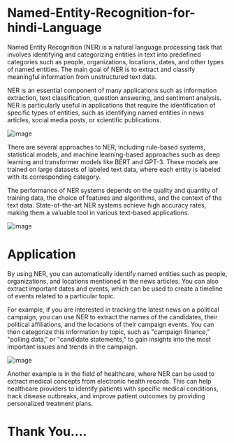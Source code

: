 # Named-Entity-Recognition-for-hindi-Language

Named Entity Recognition (NER) is a natural language processing task that involves identifying and categorizing entities in text into predefined categories such as people, organizations, locations, dates, and other types of named entities. The main goal of NER is to extract and classify meaningful information from unstructured text data.

NER is an essential component of many applications such as information extraction, text classification, question answering, and sentiment analysis. NER is particularly useful in applications that require the identification of specific types of entities, such as identifying named entities in news articles, social media posts, or scientific publications.

![image](https://user-images.githubusercontent.com/72542171/236375238-728c9e31-ee2b-4292-a58b-ebaf9535ce1e.png)


There are several approaches to NER, including rule-based systems, statistical models, and machine learning-based approaches such as deep learning and transformer models like BERT and GPT-3. These models are trained on large datasets of labeled text data, where each entity is labeled with its corresponding category.

The performance of NER systems depends on the quality and quantity of training data, the choice of features and algorithms, and the context of the text data. State-of-the-art NER systems achieve high accuracy rates, making them a valuable tool in various text-based applications.

![image](https://user-images.githubusercontent.com/72542171/236375334-43483e3a-683a-45cf-88c3-5a62afae6ee8.png)

# Application 
By using NER, you can automatically identify named entities such as people, organizations, and locations mentioned in the news articles. You can also extract important dates and events, which can be used to create a timeline of events related to a particular topic.

For example, if you are interested in tracking the latest news on a political campaign, you can use NER to extract the names of the candidates, their political affiliations, and the locations of their campaign events. You can then categorize this information by topic, such as "campaign finance," "polling data," or "candidate statements," to gain insights into the most important issues and trends in the campaign.

![image](https://user-images.githubusercontent.com/72542171/236375481-98969da8-0786-49df-9842-b038054a74ea.png)

Another example is in the field of healthcare, where NER can be used to extract medical concepts from electronic health records. This can help healthcare providers to identify patients with specific medical conditions, track disease outbreaks, and improve patient outcomes by providing personalized treatment plans.

# Thank You....
